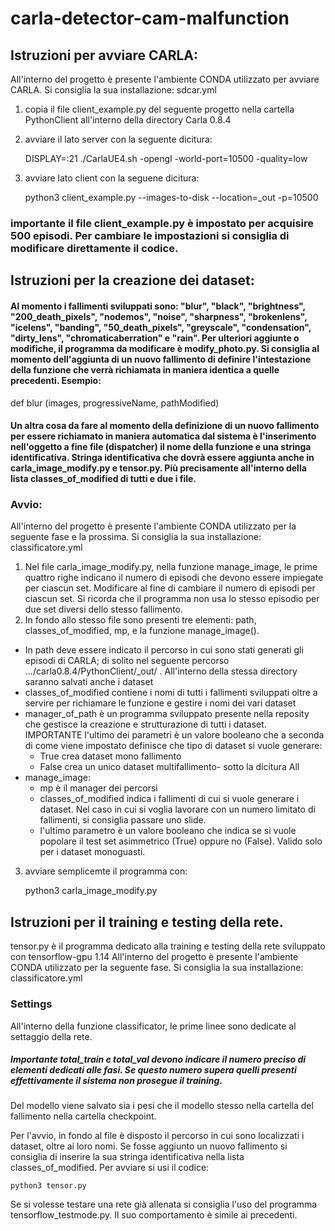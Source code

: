 # carla-detector-cam-malfunction

## Istruzioni per avviare CARLA:
All'interno del progetto è  presente l'ambiente CONDA utilizzato per avviare CARLA. Si consiglia la sua installazione: sdcar.yml
1) copia il file client_example.py del seguente progetto nella cartella PythonClient all'interno della directory Carla 0.8.4
2) avviare il lato server con la seguente dicitura:

    DISPLAY=:21 ./CarlaUE4.sh -opengl -world-port=10500 -quality=low

3) avviare lato client con la seguene dicitura:

    python3 client_example.py --images-to-disk --location=_out -p=10500
### importante il file client_example.py è impostato per acquisire 500 episodi. Per cambiare le impostazioni si consiglia di modificare direttamente il codice.

## Istruzioni per la creazione dei dataset:

#### Al momento i fallimenti sviluppati sono: "blur", "black", "brightness",  "200_death_pixels", "nodemos", "noise", "sharpness", "brokenlens", "icelens", "banding", "50_death_pixels", "greyscale", "condensation", "dirty_lens", "chromaticaberration" e "rain". Per ulteriori aggiunte o modifiche, il programma  da modificare è modify_photo.py. Si consiglia al momento dell'aggiunta di un nuovo fallimento di definire l'intestazione della funzione che verrà richiamata in maniera identica a quelle precedenti. Esempio:
def blur (images, progressiveName, pathModified)
#### Un altra cosa da fare al momento della definizione di un nuovo fallimento per essere richiamato in maniera automatica dal sistema è l'inserimento nell'oggetto a fine file  (dispatcher) il nome della funzione e una stringa identificativa. Stringa identificativa che dovrà essere aggiunta anche in carla_image_modify.py e tensor.py. Più precisamente all'interno della lista classes_of_modified di tutti e due i file.

### Avvio:

All'interno del progetto è  presente l'ambiente CONDA utilizzato per la seguente fase e la prossima. Si consiglia la sua installazione: classificatore.yml

1) Nel file carla_image_modify.py,  nella funzione manage_image, le prime quattro righe indicano il numero di episodi che devono essere impiegate per ciascun set. Modificare al fine di cambiare il numero di episodi per ciascun set.  Si ricorda che il programma non usa lo stesso  episodio per due set diversi dello stesso fallimento.
2) In fondo allo stesso file sono presenti tre elementi: path, classes_of_modified,  mp, e la funzione manage_image().
  * In path  deve essere indicato il percorso in cui sono stati generati gli episodi di CARLA; di solito nel seguente percorso .../carla0.8.4/PythonClient/_out/ . All'interno della stessa directory saranno salvati anche i dataset
  * classes_of_modified contiene i nomi di tutti i fallimenti sviluppati oltre a  servire per richiamare le funzione e gestire i nomi dei vari dataset
  * manager_of_path è un programma sviluppato presente nella reposity che gestisce la creazione e strutturazione di tutti i dataset. IMPORTANTE l'ultimo dei parametri è un valore booleano che a seconda di come viene impostato definisce che tipo  di dataset si vuole generare:
    * True crea dataset mono fallimento
    * False crea un unico dataset multifallimento- sotto la dicitura All
  * manage_image: 
      *  mp è il manager dei percorsi
      * classes_of_modified indica i fallimenti  di cui si vuole generare i dataset. Nel caso in cui  si voglia lavorare con un numero limitato di fallimenti, si consiglia passare uno slide.
      * l'ultimo parametro è un valore booleano che indica se si vuole popolare il test set asimmetrico (True) oppure no (False). Valido solo per i dataset monoguasti.
 3) avviare semplicemte il programma con: 
 
     python3 carla_image_modify.py
 
 ## Istruzioni per il training e testing della rete.
tensor.py è il programma dedicato alla training e testing della rete  sviluppato con tensorflow-gpu 1.14
All'interno del progetto è  presente l'ambiente CONDA utilizzato per la seguente fase. Si consiglia la sua installazione: classificatore.yml

### Settings
All'interno della funzione classificator, le prime linee sono dedicate al settaggio della rete.

##### Importante  total_train e total_val devono indicare il numero preciso di elementi dedicati alle fasi. Se questo numero supera quelli presenti effettivamente il sistema non prosegue il training.
Del modello viene salvato sia i pesi che il modello stesso nella cartella del fallimento nella cartella checkpoint.

Per l'avvio, in fondo al file è disposto il percorso in cui sono localizzati i dataset, oltre ai loro nomi. Se fosse aggiunto un nuovo fallimento si consiglia di inserire la sua stringa identificativa nella lista classes_of_modified.
Per avviare si usi il codice:

    python3 tensor.py

Se si volesse testare una rete già  allenata si consiglia l'uso del programma tensorflow_testmode.py. Il suo comportamento è simile ai precedenti.
